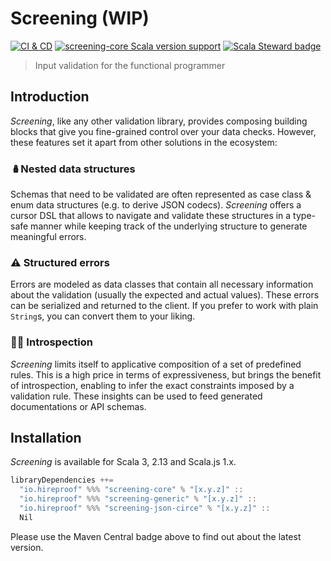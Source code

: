 # Screening (WIP)

[![CI & CD](https://github.com/hireproof/screening/actions/workflows/main.yml/badge.svg)](https://github.com/hireproof/screening/actions/workflows/main.yml)
[![screening-core Scala version support](https://index.scala-lang.org/hireproof/screening/screening-core/latest-by-scala-version.svg)](https://index.scala-lang.org/hireproof/screening/screening-core)
[![Scala Steward badge](https://img.shields.io/badge/Scala_Steward-helping-blue.svg?style=flat&logo=data:image/png;base64,iVBORw0KGgoAAAANSUhEUgAAAA4AAAAQCAMAAAARSr4IAAAAVFBMVEUAAACHjojlOy5NWlrKzcYRKjGFjIbp293YycuLa3pYY2LSqql4f3pCUFTgSjNodYRmcXUsPD/NTTbjRS+2jomhgnzNc223cGvZS0HaSD0XLjbaSjElhIr+AAAAAXRSTlMAQObYZgAAAHlJREFUCNdNyosOwyAIhWHAQS1Vt7a77/3fcxxdmv0xwmckutAR1nkm4ggbyEcg/wWmlGLDAA3oL50xi6fk5ffZ3E2E3QfZDCcCN2YtbEWZt+Drc6u6rlqv7Uk0LdKqqr5rk2UCRXOk0vmQKGfc94nOJyQjouF9H/wCc9gECEYfONoAAAAASUVORK5CYII=)](https://scala-steward.org)

> Input validation for the functional programmer

## Introduction

*Screening*, like any other validation library, provides composing building blocks that give you fine-grained control over your data checks. However, these features set it apart from other solutions in the ecosystem:

### 🪆**Nested data structures**

Schemas that need to be validated are often represented as case class & enum data structures (e.g. to derive JSON codecs). *Screening* offers a cursor DSL that allows to navigate and validate these structures in a type-safe manner while keeping track of the underlying structure to generate meaningful errors.

### ⚠️ **Structured errors** 

Errors are modeled as data classes that contain all necessary information about the validation (usually the expected and actual values). These errors can be serialized and returned to the client. If you prefer to work with plain `String`s, you can convert them to your liking.

### 🕵️‍♀️ **Introspection** 

*Screening* limits itself to applicative composition of a set of predefined rules. This is a high price in terms of expressiveness, but brings the benefit of introspection, enabling to infer the exact constraints imposed by a validation rule. These insights can be used to feed generated documentations or API schemas.

## Installation

*Screening* is available for Scala 3, 2.13 and Scala.js 1.x.

```scala
libraryDependencies ++=
  "io.hireproof" %%% "screening-core" % "[x.y.z]" ::
  "io.hireproof" %%% "screening-generic" % "[x.y.z]" ::
  "io.hireproof" %%% "screening-json-circe" % "[x.y.z]" ::
  Nil
```

Please use the Maven Central badge above to find out about the latest version.
